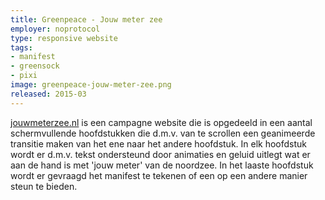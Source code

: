 ```yaml
---
title: Greenpeace - Jouw meter zee
employer: noprotocol
type: responsive website
tags:
- manifest
- greensock
- pixi
image: greenpeace-jouw-meter-zee.png
released: 2015-03
---
```


[jouwmeterzee.nl](http://http://jouwmeterzee.nl) is een campagne website die is opgedeeld in een aantal schermvullende hoofdstukken die d.m.v. van te scrollen een geanimeerde transitie maken van het ene naar het andere hoofdstuk. In elk hoofdstuk wordt er d.m.v. tekst ondersteund door animaties en geluid uitlegt wat er aan de hand is met 'jouw meter' van de noordzee. In het laaste hoofdstuk wordt er gevraagd het manifest te tekenen of een op een andere manier steun te bieden.